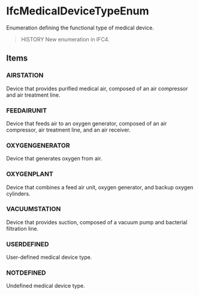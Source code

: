 # IfcMedicalDeviceTypeEnum

Enumeration defining the functional type of medical device.
<!-- end of short definition -->


> HISTORY New enumeration in IFC4.

## Items

### AIRSTATION
Device that provides purified medical air, composed of an air compressor and air treatment line.

### FEEDAIRUNIT
Device that feeds air to an oxygen generator, composed of an air compressor, air treatment line, and an air receiver.

### OXYGENGENERATOR
Device that generates oxygen from air.

### OXYGENPLANT
Device that combines a feed air unit, oxygen generator, and backup oxygen cylinders.

### VACUUMSTATION
Device that provides suction, composed of a vacuum pump and bacterial filtration line.

### USERDEFINED
User-defined medical device type.

### NOTDEFINED
Undefined medical device type.
